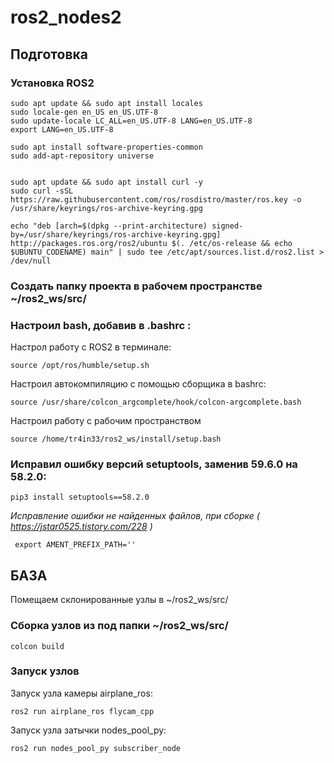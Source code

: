 # ros2_nodes2

## Подготовка

### Установка ROS2

    sudo apt update && sudo apt install locales
    sudo locale-gen en_US en_US.UTF-8
    sudo update-locale LC_ALL=en_US.UTF-8 LANG=en_US.UTF-8
    export LANG=en_US.UTF-8

    sudo apt install software-properties-common
    sudo add-apt-repository universe


    sudo apt update && sudo apt install curl -y
    sudo curl -sSL https://raw.githubusercontent.com/ros/rosdistro/master/ros.key -o /usr/share/keyrings/ros-archive-keyring.gpg

    echo "deb [arch=$(dpkg --print-architecture) signed-by=/usr/share/keyrings/ros-archive-keyring.gpg] http://packages.ros.org/ros2/ubuntu $(. /etc/os-release && echo $UBUNTU_CODENAME) main" | sudo tee /etc/apt/sources.list.d/ros2.list > /dev/null


### Создать папку проекта в рабочем пространстве ~/ros2_ws/src/

### Настроил bash, добавив в .bashrc :

Настрол работу с ROS2 в терминале:

    source /opt/ros/humble/setup.sh

Настроил автокомпиляцию с помощью сборщика в bashrc:

    source /usr/share/colcon_argcomplete/hook/colcon-argcomplete.bash
 
Настроил работу с рабочим пространством

    source /home/tr4in33/ros2_ws/install/setup.bash


### Исправил ошибку версий setuptools, заменив 59.6.0 на 58.2.0:

    pip3 install setuptools==58.2.0


*Исправление ошибки не найденных файлов, при сборке ( https://jstar0525.tistory.com/228 )*

     export AMENT_PREFIX_PATH=''

## БАЗА

Помещаем склонированные узлы в ~/ros2_ws/src/ 

### Сборка узлов из под папки ~/ros2_ws/src/

	colcon build	

### Запуск узлов

Запуск узла камеры airplane_ros:

	ros2 run airplane_ros flycam_cpp 

Запуск узла затычки nodes_pool_py:

	ros2 run nodes_pool_py subscriber_node
